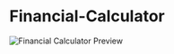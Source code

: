 # Financial-Calculator

![Financial Calculator Preview](https://user-images.githubusercontent.com/49750094/57067282-db4f9780-6cce-11e9-83f4-190c9fd56be6.png)
